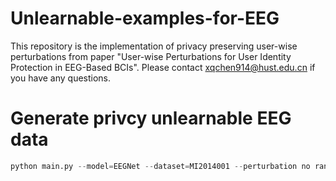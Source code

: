 # Unlearnable-examples-for-EEG
This repository is the implementation of privacy preserving user-wise perturbations from paper "User-wise Perturbations for User Identity Protection in EEG-Based BCIs". Please contact xqchen914@hust.edu.cn if you have any questions.

# Generate privcy unlearnable EEG data
```python
python main.py --model=EEGNet --dataset=MI2014001 --perturbation no rand sn optim_linf adv_linf
```
